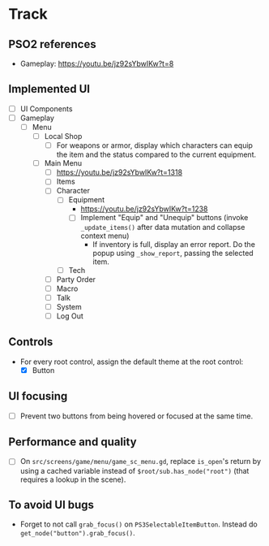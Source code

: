 # Track

## PSO2 references

- Gameplay: https://youtu.be/jz92sYbwIKw?t=8

## Implemented UI

- [ ] UI Components
- [ ] Gameplay
  - [ ] Menu
    - [ ] Local Shop
      - [ ] For weapons or armor, display which characters can equip the item and the status compared to the current equipment.
    - [ ] Main Menu
      - [ ] https://youtu.be/jz92sYbwIKw?t=1318
      - [ ] Items
      - [ ] Character
        - [ ] Equipment
          - https://youtu.be/jz92sYbwIKw?t=1238
          - [ ] Implement "Equip" and "Unequip" buttons (invoke `_update_items()` after data mutation and collapse context menu)
              - If inventory is full, display an error report. Do the popup using `_show_report`, passing the selected item.
        - [ ] Tech
      - [ ] Party Order
      - [ ] Macro
      - [ ] Talk
      - [ ] System
      - [ ] Log Out

## Controls

- For every root control, assign the default theme at the root control:
  - [x] Button

## UI focusing

- [ ] Prevent two buttons from being hovered or focused at the same time.

## Performance and quality

- [ ] On `src/screens/game/menu/game_sc_menu.gd`, replace `is_open`'s return by using a cached variable instead of `$root/sub.has_node("root")` (that requires a lookup in the scene).

## To avoid UI bugs

- Forget to not call `grab_focus()` on `PS3SelectableItemButton`. Instead do `get_node("button").grab_focus()`.